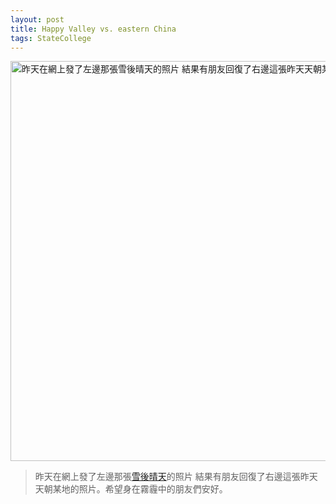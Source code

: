 ```yaml
---
layout: post
title: Happy Valley vs. eastern China
tags: StateCollege
---
```

<a href="http://www.flickr.com/photos/ztpala/11272725986" title="昨天在網上發了左邊那張雪後晴天的照片 結果有朋友回復了右邊這張昨天天朝某地的照片 by Tao, on Flickr"><img src="http://farm8.staticflickr.com/7291/11272725986_8f185196d8_z.jpg" width="640" height="640" alt="昨天在網上發了左邊那張雪後晴天的照片 結果有朋友回復了右邊這張昨天天朝某地的照片"></a>

> 昨天在網上發了左邊那張[雪後晴天](http://www.flickr.com/photos/ztpala/11257003346)的照片 結果有朋友回復了右邊這張昨天天朝某地的照片。希望身在霧霾中的朋友們安好。